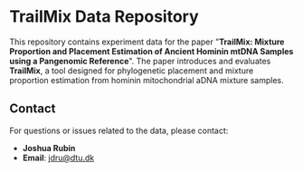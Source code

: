 
# TrailMix Data Repository

This repository contains experiment data for the paper "**TrailMix: Mixture Proportion and Placement Estimation of Ancient Hominin mtDNA Samples using a Pangenomic Reference**". The paper introduces and evaluates **TrailMix**, a tool designed for phylogenetic placement and mixture proportion estimation from hominin mitochondrial aDNA mixture samples.



## Contact

For questions or issues related to the data, please contact:

- **Joshua Rubin**
- **Email**: jdru@dtu.dk
